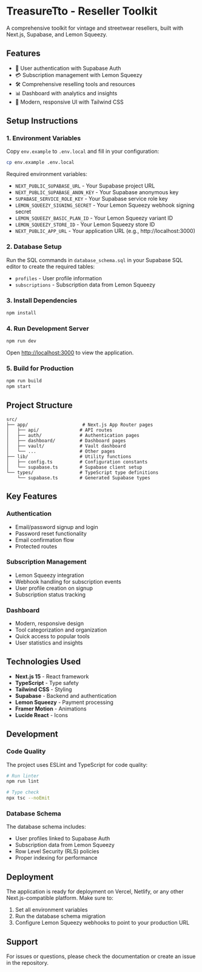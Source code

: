 # TreasureTto - Reseller Toolkit

A comprehensive toolkit for vintage and streetwear resellers, built with Next.js, Supabase, and Lemon Squeezy.

## Features

- 🔐 User authentication with Supabase Auth
- 💳 Subscription management with Lemon Squeezy
- 🛠️ Comprehensive reselling tools and resources
- 📊 Dashboard with analytics and insights
- 🎨 Modern, responsive UI with Tailwind CSS

## Setup Instructions

### 1. Environment Variables

Copy `env.example` to `.env.local` and fill in your configuration:

```bash
cp env.example .env.local
```

Required environment variables:
- `NEXT_PUBLIC_SUPABASE_URL` - Your Supabase project URL
- `NEXT_PUBLIC_SUPABASE_ANON_KEY` - Your Supabase anonymous key
- `SUPABASE_SERVICE_ROLE_KEY` - Your Supabase service role key
- `LEMON_SQUEEZY_SIGNING_SECRET` - Your Lemon Squeezy webhook signing secret
- `LEMON_SQUEEZY_BASIC_PLAN_ID` - Your Lemon Squeezy variant ID
- `LEMON_SQUEEZY_STORE_ID` - Your Lemon Squeezy store ID
- `NEXT_PUBLIC_APP_URL` - Your application URL (e.g., http://localhost:3000)

### 2. Database Setup

Run the SQL commands in `database_schema.sql` in your Supabase SQL editor to create the required tables:

- `profiles` - User profile information
- `subscriptions` - Subscription data from Lemon Squeezy

### 3. Install Dependencies

```bash
npm install
```

### 4. Run Development Server

```bash
npm run dev
```

Open [http://localhost:3000](http://localhost:3000) to view the application.

### 5. Build for Production

```bash
npm run build
npm start
```

## Project Structure

```
src/
├── app/                    # Next.js App Router pages
│   ├── api/               # API routes
│   ├── auth/              # Authentication pages
│   ├── dashboard/         # Dashboard pages
│   ├── vault/             # Vault dashboard
│   └── ...                # Other pages
├── lib/                   # Utility functions
│   ├── config.ts          # Configuration constants
│   └── supabase.ts        # Supabase client setup
└── types/                 # TypeScript type definitions
    └── supabase.ts        # Generated Supabase types
```

## Key Features

### Authentication
- Email/password signup and login
- Password reset functionality
- Email confirmation flow
- Protected routes

### Subscription Management
- Lemon Squeezy integration
- Webhook handling for subscription events
- User profile creation on signup
- Subscription status tracking

### Dashboard
- Modern, responsive design
- Tool categorization and organization
- Quick access to popular tools
- User statistics and insights

## Technologies Used

- **Next.js 15** - React framework
- **TypeScript** - Type safety
- **Tailwind CSS** - Styling
- **Supabase** - Backend and authentication
- **Lemon Squeezy** - Payment processing
- **Framer Motion** - Animations
- **Lucide React** - Icons

## Development

### Code Quality

The project uses ESLint and TypeScript for code quality:

```bash
# Run linter
npm run lint

# Type check
npx tsc --noEmit
```

### Database Schema

The database schema includes:
- User profiles linked to Supabase Auth
- Subscription data from Lemon Squeezy
- Row Level Security (RLS) policies
- Proper indexing for performance

## Deployment

The application is ready for deployment on Vercel, Netlify, or any other Next.js-compatible platform. Make sure to:

1. Set all environment variables
2. Run the database schema migration
3. Configure Lemon Squeezy webhooks to point to your production URL

## Support

For issues or questions, please check the documentation or create an issue in the repository.
